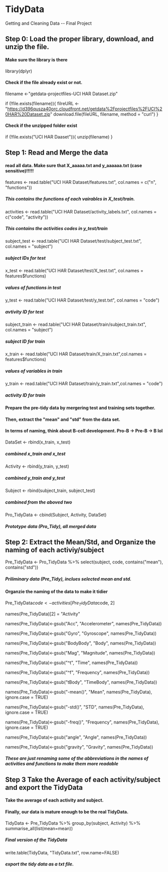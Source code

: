 # TidyData
Getting and Cleaning Data -- Final Project

## Step 0: Load the proper library, download, and unzip the file.

#### Make sure the library is there
library(dplyr)

#### Check if the file already exist or not.
filename <-"getdata-projectfiles-UCI HAR Dataset.zip"

if (!file.exists(filename)){
    filreURL <-"https://d396qusza40orc.cloudfront.net/getdata%2Fprojectfiles%2FUCI%20HAR%20Dataset.zip"
    download.file(fileURL, filename, method = "curl")
}

#### Check if the unzipped folder exist
if (!file.exists("UCI HAR Daaset")){
    unzip(filename)
}

## Step 1: Read and Merge the data


#### read all data. Make sure that X_aaaaa.txt and y_aaaaaa.txt (case sensitive)!!!!! 

features <- read.table("UCI HAR Dataset/features.txt", col.names = c("n", "functions"))

##### This contains the functions of each vairables in X_test/train.

activities <- read.table("UCI HAR Dataset/activity_labels.txt", col.names = c("code", "activity"))

##### This contains the activities codes in y_test/train

subject_test <- read.table("UCI HAR Dataset/test/subject_test.txt", col.names = "subject")

##### subject IDs for test

x_test <- read.table("UCI HAR Dataset/test/X_test.txt", col.names = features$functions)

##### values of functions in test

y_test <- read.table("UCI HAR Dataset/test/y_test.txt", col.names = "code")

##### avtivity ID for test

subject_train <- read.table("UCI HAR Dataset/train/subject_train.txt", col.names = "subject")

##### subject ID for train

x_train <- read.table("UCI HAR Dataset/train/X_train.txt",col.names = features$functions)

##### values of variables in train

y_train <- read.table("UCI HAR Dataset/train/y_train.txt",col.names = "code")

##### activity ID for train

#### Prepare the pre-tidy data by mergering test and training sets together.

#### Then, extract the "mean" and "std" from the data set.

#### In terms of naming, think about B-cell development. Pro-B -> Pre-B -> B lol



DataSet <- rbind(x_train, x_test)

##### combined x_train and x_test

Activity <- rbind(y_train, y_test)

##### combined y_train and y_test

Subject <- rbind(subject_train, subject_test)

##### combined from the aboved two

Pro_TidyData <- cbind(Subject, Activity, DataSet)
##### Prototype data (Pro_Tidy), all merged data

## Step 2: Extract the Mean/Std, and Organize the naming of each activiy/subject

Pre_TidyData <- Pro_TidyData %>% select(subject, code, contains("mean"), contains("std"))

##### Priliminary data (Pre_Tidy), inclues selected mean and std.

#### Organzie the naming of the data to make it tidier

Pre_TidyData$code <- activities[Pre_TidyData$code, 2]

names(Pre_TidyData)[2] = "Activity"

names(Pre_TidyData)<-gsub("Acc", "Accelerometer", names(Pre_TidyData))

names(Pre_TidyData)<-gsub("Gyro", "Gyroscope", names(Pre_TidyData))

names(Pre_TidyData)<-gsub("BodyBody", "Body", names(Pre_TidyData))

names(Pre_TidyData)<-gsub("Mag", "Magnitude", names(Pre_TidyData))

names(Pre_TidyData)<-gsub("^t", "Time", names(Pre_TidyData))

names(Pre_TidyData)<-gsub("^f", "Frequency", names(Pre_TidyData))

names(Pre_TidyData)<-gsub("tBody", "TimeBody", names(Pre_TidyData))

names(Pre_TidyData)<-gsub("-mean()", "Mean", names(Pre_TidyData), ignore.case = TRUE)

names(Pre_TidyData)<-gsub("-std()", "STD", names(Pre_TidyData), ignore.case = TRUE)

names(Pre_TidyData)<-gsub("-freq()", "Frequency", names(Pre_TidyData), ignore.case = TRUE)

names(Pre_TidyData)<-gsub("angle", "Angle", names(Pre_TidyData))

names(Pre_TidyData)<-gsub("gravity", "Gravity", names(Pre_TidyData))

##### These are just renaming some of the abbreviations in the names of activities and functions to make them more readable

## Step 3 Take the Average of each activity/subject and export the TidyData

#### Take the average of each activity and subject.

#### Finally, our data is mature enough to be the real TidyData. 

TidyData <- Pre_TidyData %>% group_by(subject, Activity) %>% summarise_all(list(mean=mean))

##### Final version of the TidyData

write.table(TidyData, "TidyData.txt", row.name=FALSE)

##### export the tidy data as a txt file.




